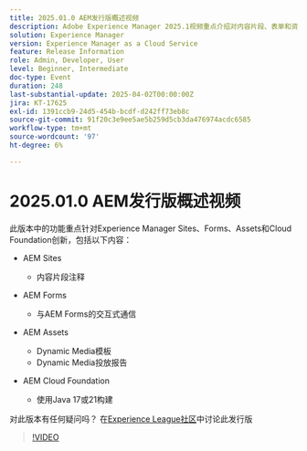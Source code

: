 ```yaml
---
title: 2025.01.0 AEM发行版概述视频
description: Adobe Experience Manager 2025.1视频重点介绍对内容片段、表单和资源的增强，包括Dynamic Media、协作工具和Java 21支持。
solution: Experience Manager
version: Experience Manager as a Cloud Service
feature: Release Information
role: Admin, Developer, User
level: Beginner, Intermediate
doc-type: Event
duration: 248
last-substantial-update: 2025-04-02T00:00:00Z
jira: KT-17625
exl-id: 1391ccb9-24d5-454b-bcdf-d242ff73eb8c
source-git-commit: 91f20c3e9ee5ae5b259d5cb3da476974acdc6585
workflow-type: tm+mt
source-wordcount: '97'
ht-degree: 6%

---
```


# 2025.01.0 AEM发行版概述视频

此版本中的功能重点针对Experience Manager Sites、Forms、Assets和Cloud Foundation创新，包括以下内容：

* AEM Sites
   * 内容片段注释

* AEM Forms
   * 与AEM Forms的交互式通信

* AEM Assets
   * Dynamic Media模板
   * Dynamic Media投放报告

* AEM Cloud Foundation
   * 使用Java 17或21构建

对此版本有任何疑问吗？  在[Experience League社区](https://adobe.ly/4l2AibQ)中讨论此发行版

>[!VIDEO](https://video.tv.adobe.com/v/3456084/?learn=on&enablevpops&captions=chi_hans)
